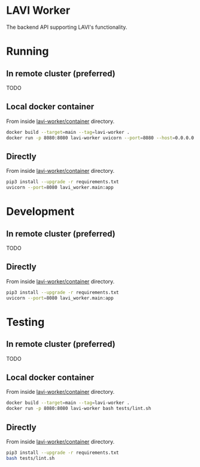 # LAVI Worker

The backend API supporting LAVI's functionality.


# Running

## In remote cluster (preferred)

TODO

## Local docker container

From inside [lavi-worker/container](./container) directory.
```bash
docker build --target=main --tag=lavi-worker .
docker run -p 8080:8080 lavi-worker uvicorn --port=8080 --host=0.0.0.0 lavi_worker.main:app
```

## Directly

From inside [lavi-worker/container](./container) directory.
```bash
pip3 install --upgrade -r requirements.txt
uvicorn --port=8080 lavi_worker.main:app
```


# Development

## In remote cluster (preferred)

TODO

## Directly

From inside [lavi-worker/container](./container) directory.
```bash
pip3 install --upgrade -r requirements.txt
uvicorn --port=8080 lavi_worker.main:app
```

# Testing

## In remote cluster (preferred)

TODO

## Local docker container

From inside [lavi-worker/container](./container) directory.
```bash
docker build --target=main --tag=lavi-worker .
docker run -p 8080:8080 lavi-worker bash tests/lint.sh
```

## Directly

From inside [lavi-worker/container](./container) directory.
```bash
pip3 install --upgrade -r requirements.txt
bash tests/lint.sh
```
